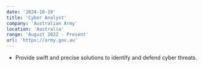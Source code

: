 ```yaml
---
date: '2024-10-19'
title: 'Cyber Analyst'
company: 'Australian Army'
location: 'Australia'
range: 'August 2022 - Present'
url: 'https://army.gov.au'
---
```

- Provide swift and precise solutions to identify and defend cyber threats.
